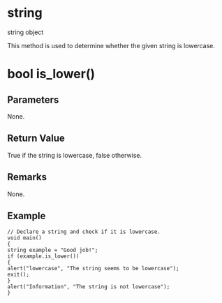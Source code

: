 # string

string object

This method is used to determine whether the given string is lowercase.

# bool is_lower()

## Parameters

None.

## Return Value

True if the string is lowercase, false otherwise.

## Remarks

None.

## Example

```
// Declare a string and check if it is lowercase.
void main()
{
string example = "Good job!";
if (example.is_lower())
{
alert("lowercase", "The string seems to be lowercase");
exit();
}
alert("Information", "The string is not lowercase");
}
```
